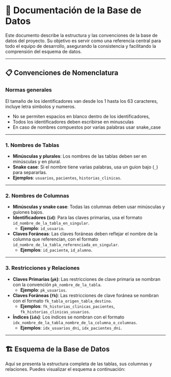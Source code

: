 # 💾 Documentación de la Base de Datos

Este documento describe la estructura y las convenciones de la base de datos del proyecto. Su objetivo es servir como una referencia central para todo el equipo de desarrollo, asegurando la consistencia y facilitando la comprensión del esquema de datos.


---

## **📋 Convenciones de Nomenclatura**

### Normas generales
El tamaño de los identificadores van desde los 1 hasta los 63 caracteres, incluye letra simbolos y numeros.
- No se permiten espacios en blanco dentro de los identificadores, 
- Todos los identificadores deben escribirse en minusculas
- En caso de nombres compuestos por varias palabras usar snake_case

---

### 1. Nombres de Tablas

* **Minúsculas y plurales**: Los nombres de las tablas deben ser en minúsculas y en plural.
* **Snake case**: Si el nombre tiene varias palabras, usa un guion bajo (`_`) para separarlas.
* **Ejemplos**: `usuarios`, `pacientes`, `historias_clinicas`.

---

### 2. Nombres de Columnas

* **Minúsculas y snake case**: Todas las columnas deben usar minúsculas y guiones bajos.
* **Identificadores (`id`)**: Para las claves primarias, usa el formato `id_nombre_de_la_tabla_en_singular`.
    * **Ejemplo**: `id_usuario`.
* **Claves Foráneas**: Las claves foráneas deben reflejar el nombre de la columna que referencian, con el formato `id_nombre_de_la_tabla_referenciada_en_singular`.
    * **Ejemplos**: `id_paciente`, `id_alumno`.

---

### 3. Restricciones y Relaciones

* **Claves Primarias (`pk`)**: Las restricciones de clave primaria se nombran con la convención `pk_nombre_de_la_tabla`.
    * **Ejemplo**: `pk_usuarios`.
* **Claves Foráneas (`fk`)**: Las restricciones de clave foránea se nombran con el formato `fk_tabla_origen_tabla_destino`.
    * **Ejemplos**: `fk_historias_clinicas_pacientes`, `fk_historias_clinicas_usuarios`.
* **Índices (`idx`)**: Los índices se nombran con el formato `idx_nombre_de_la_tabla_nombre_de_la_columna_o_columnas`.
    * **Ejemplos**: `idx_usuarios_dni`, `idx_pacientes_dni`.


---

## 🏗️ Esquema de la Base de Datos

Aquí se presenta la estructura completa de las tablas, sus columnas y relaciones. Puedes visualizar el esquema a continuación: 


